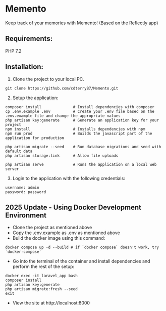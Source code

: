 # Memento

Keep track of your memories with Memento! (Based on the Reflectly app)

## Requirements:

PHP 7.2

## Installation:

1. Clone the project to your local PC.

```
git clone https://github.com/cdterry87/Memento.git
```

2. Setup the application:

```
composer install              # Install dependencies with composer
cp .env.example .env          # Create your .env file based on the .env.example file and change the appropriate values
php artisan key:generate      # Generate an application key for your project
npm install                   # Installs dependencies with npm
npm run prod                  # Builds the javascript part of the application for production

php artisan migrate --seed    # Run database migrations and seed with default data
php artisan storage:link      # Allow file uploads

php artisan serve             # Runs the application on a local web server
```

3. Login to the application with the following credentials:

```
username: admin
password: password
```

## 2025 Update - Using Docker Development Environment

-   Clone the project as mentioned above
-   Copy the .env.example as .env as mentioned above
-   Build the docker image using this command:

```
docker compose up -d --build # if `docker compose` doesn't work, try `docker-compose`
```

-   Go into the terminal of the container and install dependencies and perform the rest of the setup:

```
docker exec -it laravel_app bash
composer install
php artisan key:generate
php artisan migrate:fresh --seed
exit
```

-   View the site at http://localhost:8000
